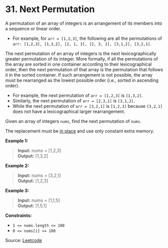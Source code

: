 # 31. Next Permutation

A permutation of an array of integers is an arrangement of its members into a sequence or linear order.

- For example, for `arr = [1,2,3]`, the following are all the permutations of `arr: [1,2,3], [1,3,2], [2, 1, 3], [2, 3, 1], [3,1,2], [3,2,1]`.

The next permutation of an array of integers is the next lexicographically greater permutation of its integer. More formally, if all the permutations of the array are sorted in one container according to their lexicographical order, then the next permutation of that array is the permutation that follows it in the sorted container. If such arrangement is not possible, the array must be rearranged as the lowest possible order (i.e., sorted in ascending order).

- For example, the next permutation of `arr = [1,2,3]` is `[1,3,2]`.
- Similarly, the next permutation of `arr = [2,3,1]` is `[3,1,2]`.
- While the next permutation of `arr = [3,2,1]` is `[1,2,3]` because `[3,2,1]` does not have a lexicographical larger rearrangement.

Given an array of integers `nums`, find the next permutation of `nums`.

The replacement must be [in place](http://en.wikipedia.org/wiki/In-place_algorithm) and use only constant extra memory.

**Example 1:**

> **Input:** nums = [1,2,3]<br>
  **Output:** [1,3,2]

**Example 2:**

> **Input:** nums = [3,2,1]<br>
  **Output:** [1,2,3]

**Example 3:**

> **Input:** nums = [1,1,5]<br>
  **Output:** [1,5,1]

**Constraints:**

- `1 <= nums.length <= 100`
- `0 <= nums[i] <= 100`

Source: [Leetcode](https://leetcode.com/problems/next-permutation/description/)
